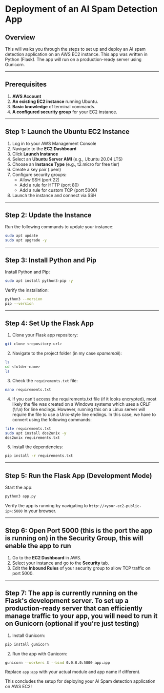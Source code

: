 # Deployment of an AI Spam Detection App

## Overview
This will walks you through the steps to set up and deploy an AI spam detection application on an AWS EC2 instance. This app was written in Python (Flask). The app will run on a production-ready server using Gunicorn.

---

## Prerequisites

1. **AWS Account**
2. **An existing EC2 instance** running Ubuntu.
3. **Basic knowledge** of terminal commands.
4. **A configured security group** for your EC2 instance.

---

## Step 1: Launch the Ubuntu EC2 Instance

1. Log in to your AWS Management Console
2. Navigate to the **EC2 Dashboard**
3. Click **Launch Instance**
4. Select an **Ubuntu Server AMI** (e.g., Ubuntu 20.04 LTS)
5. Choose an **Instance Type** (e.g., t2.micro for free tier)
6. Create a key pair (.pem)
7. Configure security groups:
   - Allow SSH (port 22)
   - Add a rule for HTTP (port 80)
   - Add a rule for custom TCP (port 5000)
8. Launch the instance and connect via SSH

---

## Step 2: Update the Instance

Run the following commands to update your instance:

```bash
sudo apt update
sudo apt upgrade -y
```

---

## Step 3: Install Python and Pip

Install Python and Pip:

```bash
sudo apt install python3-pip -y
```

Verify the installation:

```bash
python3 --version
pip --version
```

---

## Step 4: Set Up the Flask App

1. Clone your Flask app repository:

```bash
git clone <repository-url>
```

2. Navigate to the project folder (in my case *spamemail*):

```bash
ls
cd <folder-name>
ls
```

3. Check the `requirements.txt` file:

```bash
nano requirements.txt
```

4. If you can't access the requirements.txt file (if it looks encrypted), most likely the file was created on a Windows systems which uses a CRLF (\r\n) for line endings. However, running this on a Linux server will require the file to use a Unix-style line endings. In this case, we have to convert using the following commands:

```bash
file requirements.txt
sudo apt install dos2unix -y
dos2unix requirements.txt
```

5. Install the dependencies:

```bash
pip install -r requirements.txt
```

---

## Step 5: Run the Flask App (Development Mode)

Start the app:

```bash
python3 app.py
```

Verify the app is running by navigating to `http://<your-ec2-public-ip>:5000` in your browser.

---

## Step 6: Open Port 5000 (this is the port the app is running on) in the Security Group, this will enable the app to run

1. Go to the **EC2 Dashboard** in AWS.
2. Select your instance and go to the **Security** tab.
3. Edit the **Inbound Rules** of your security group to allow TCP traffic on port 5000.

---

## Step 7: The app is currently running on the Flask's development server. To set up a production-ready server that can efficiently manage traffic to your app, you will need to run it on Gunicorn (optional if you're just testing)

1. Install Gunicorn:

```bash
pip install gunicorn
```

2. Run the app with Gunicorn:

```bash
gunicorn --workers 3 --bind 0.0.0.0:5000 app:app
```

Replace `app:app` with your actual module and app name if different.


This concludes the setup for deploying your AI Spam detection application on AWS EC2!
